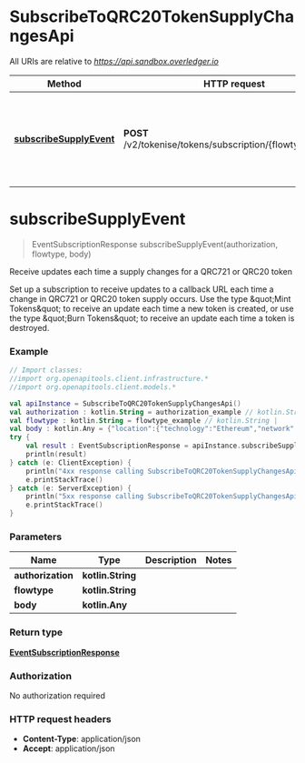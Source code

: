 # SubscribeToQRC20TokenSupplyChangesApi

All URIs are relative to *https://api.sandbox.overledger.io*

Method | HTTP request | Description
------------- | ------------- | -------------
[**subscribeSupplyEvent**](SubscribeToQRC20TokenSupplyChangesApi.md#subscribeSupplyEvent) | **POST** /v2/tokenise/tokens/subscription/{flowtype}/supply | Receive updates each time a supply changes for a QRC721 or QRC20 token


<a name="subscribeSupplyEvent"></a>
# **subscribeSupplyEvent**
> EventSubscriptionResponse subscribeSupplyEvent(authorization, flowtype, body)

Receive updates each time a supply changes for a QRC721 or QRC20 token

Set up a subscription to receive updates to a callback URL each time a change in QRC721 or QRC20 token supply occurs. Use the type \&quot;Mint Tokens\&quot; to receive an update each time a new token is created, or use the type \&quot;Burn Tokens\&quot; to receive an update each time a token is destroyed.

### Example
```kotlin
// Import classes:
//import org.openapitools.client.infrastructure.*
//import org.openapitools.client.models.*

val apiInstance = SubscribeToQRC20TokenSupplyChangesApi()
val authorization : kotlin.String = authorization_example // kotlin.String | 
val flowtype : kotlin.String = flowtype_example // kotlin.String | 
val body : kotlin.Any = {"location":{"technology":"Ethereum","network":"Ethereum Goerli Testnet"},"callbackUrl":"https://eo2vmypzncjgeoi.m.pipedream.net","type":"Burn Tokens","requestDetails":{"tokenName":"QNTNFT"}} // kotlin.Any | 
try {
    val result : EventSubscriptionResponse = apiInstance.subscribeSupplyEvent(authorization, flowtype, body)
    println(result)
} catch (e: ClientException) {
    println("4xx response calling SubscribeToQRC20TokenSupplyChangesApi#subscribeSupplyEvent")
    e.printStackTrace()
} catch (e: ServerException) {
    println("5xx response calling SubscribeToQRC20TokenSupplyChangesApi#subscribeSupplyEvent")
    e.printStackTrace()
}
```

### Parameters

Name | Type | Description  | Notes
------------- | ------------- | ------------- | -------------
 **authorization** | **kotlin.String**|  |
 **flowtype** | **kotlin.String**|  |
 **body** | **kotlin.Any**|  |

### Return type

[**EventSubscriptionResponse**](EventSubscriptionResponse.md)

### Authorization

No authorization required

### HTTP request headers

 - **Content-Type**: application/json
 - **Accept**: application/json

